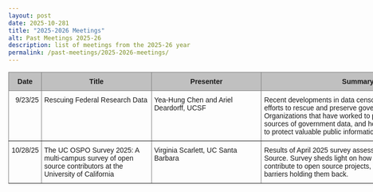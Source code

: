 ```yaml
---
layout: post
date: 2025-10-281
title: "2025-2026 Meetings"
alt: Past Meetings 2025-26
description: list of meetings from the 2025-26 year
permalink: /past-meetings/2025-2026-meetings/
---
```


<div align = "center">

<style type="text/css">
.tg  {border-collapse:collapse;border-spacing:0;}
.tg td{border-color:black;border-style:solid;border-width:1px;font-family:Arial, sans-serif;font-size:14px;
  overflow:hidden;padding:10px 5px;word-break:normal;}
.tg th{border-color:black;border-style:solid;border-width:1px;font-family:Arial, sans-serif;font-size:14px;
  font-weight:normal;overflow:hidden;padding:10px 5px;word-break:normal;}
.tg .tg-zlqz{background-color:#c0c0c0;border-color:inherit;font-weight:bold;text-align:center;vertical-align:top}
.tg .tg-dvpl{border-color:inherit;text-align:right;vertical-align:top}
.tg .tg-0pky{border-color:inherit;text-align:left;vertical-align:top}
</style>

<table class="tg" style="undefined;table-layout: fixed; width: 896px"><colgroup>
<col style="width: 66px">
<col style="width: 221px">
<col style="width: 221px">
<col style="width: 388px">
</colgroup>
<thead>
  <tr>
    <th class="tg-zlqz">Date</th>
    <th class="tg-zlqz">Title</th>
    <th class="tg-zlqz">Presenter</th>
    <th class="tg-zlqz">Summary</th>
  </tr></thead>
<tbody>
  <tr>
    <td class="tg-dvpl">9/23/25</td>
    <td class="tg-0pky">Rescuing Federal Research Data</td>
    <td class="tg-0pky">Yea-Hung Chen and Ariel Deardorff, UCSF</td>
    <td class="tg-0pky">Recent developments in data censorship and the current efforts to rescue and preserve government datasets. Organizations that have worked to preserve data, alternative sources of government data, and how you can get involved to protect valuable public information.</td>
  </tr>
  <tr>
    <td class="tg-dvpl">10/28/25</td>
    <td class="tg-0pky">The UC OSPO Survey 2025: A multi-campus survey of open source contributors at the University of California</td>
    <td class="tg-0pky">Virginia Scarlett, UC Santa Barbara</td>
    <td class="tg-0pky">Results of April 2025 survey assessing state of UC Open Source. Survey sheds light on how and why academics contribute to open source projects, as well as some of the barriers holding them back.</td>
  </tr>
</tbody></table>
</div>
